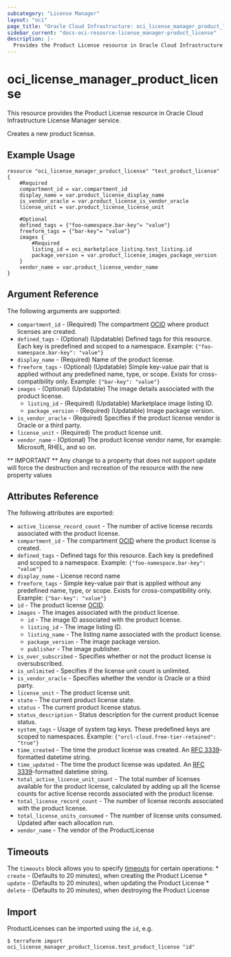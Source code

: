 ```yaml
---
subcategory: "License Manager"
layout: "oci"
page_title: "Oracle Cloud Infrastructure: oci_license_manager_product_license"
sidebar_current: "docs-oci-resource-license_manager-product_license"
description: |-
  Provides the Product License resource in Oracle Cloud Infrastructure License Manager service
---
```


# oci_license_manager_product_license
This resource provides the Product License resource in Oracle Cloud Infrastructure License Manager service.

Creates a new product license.

## Example Usage

```hcl
resource "oci_license_manager_product_license" "test_product_license" {
	#Required
	compartment_id = var.compartment_id
	display_name = var.product_license_display_name
	is_vendor_oracle = var.product_license_is_vendor_oracle
	license_unit = var.product_license_license_unit

	#Optional
	defined_tags = {"foo-namespace.bar-key"= "value"}
	freeform_tags = {"bar-key"= "value"}
	images {
		#Required
		listing_id = oci_marketplace_listing.test_listing.id
		package_version = var.product_license_images_package_version
	}
	vendor_name = var.product_license_vendor_name
}
```

## Argument Reference

The following arguments are supported:

* `compartment_id` - (Required) The compartment [OCID](https://docs.cloud.oracle.com/iaas/Content/General/Concepts/identifiers.htm) where product licenses are created.
* `defined_tags` - (Optional) (Updatable) Defined tags for this resource. Each key is predefined and scoped to a namespace. Example: `{"foo-namespace.bar-key": "value"}` 
* `display_name` - (Required) Name of the product license. 
* `freeform_tags` - (Optional) (Updatable) Simple key-value pair that is applied without any predefined name, type, or scope. Exists for cross-compatibility only. Example: `{"bar-key": "value"}` 
* `images` - (Optional) (Updatable) The image details associated with the product license.
	* `listing_id` - (Required) (Updatable) Marketplace image listing ID.
	* `package_version` - (Required) (Updatable) Image package version.
* `is_vendor_oracle` - (Required) Specifies if the product license vendor is Oracle or a third party.
* `license_unit` - (Required) The product license unit.
* `vendor_name` - (Optional) The product license vendor name, for example: Microsoft, RHEL, and so on. 


** IMPORTANT **
Any change to a property that does not support update will force the destruction and recreation of the resource with the new property values

## Attributes Reference

The following attributes are exported:

* `active_license_record_count` - The number of active license records associated with the product license.
* `compartment_id` - The compartment [OCID](https://docs.cloud.oracle.com/iaas/Content/General/Concepts/identifiers.htm) where the product license is created.
* `defined_tags` - Defined tags for this resource. Each key is predefined and scoped to a namespace. Example: `{"foo-namespace.bar-key": "value"}` 
* `display_name` - License record name 
* `freeform_tags` - Simple key-value pair that is applied without any predefined name, type, or scope. Exists for cross-compatibility only. Example: `{"bar-key": "value"}` 
* `id` - The product license [OCID](https://docs.cloud.oracle.com/iaas/Content/General/Concepts/identifiers.htm).
* `images` - The images associated with the product license.
	* `id` - The image ID associated with the product license.
	* `listing_id` - The image listing ID.
	* `listing_name` - The listing name associated with the product license.
	* `package_version` - The image package version.
	* `publisher` - The image publisher.
* `is_over_subscribed` - Specifies whether or not the product license is oversubscribed.
* `is_unlimited` - Specifies if the license unit count is unlimited.
* `is_vendor_oracle` - Specifies whether the vendor is Oracle or a third party.
* `license_unit` - The product license unit.
* `state` - The current product license state.
* `status` - The current product license status.
* `status_description` - Status description for the current product license status. 
* `system_tags` - Usage of system tag keys. These predefined keys are scoped to namespaces. Example: `{"orcl-cloud.free-tier-retained": "true"}` 
* `time_created` - The time the product license was created. An [RFC 3339](https://tools.ietf.org/html/rfc3339)-formatted datetime string.
* `time_updated` - The time the product license was updated. An [RFC 3339](https://tools.ietf.org/html/rfc3339)-formatted datetime string.
* `total_active_license_unit_count` - The total number of licenses available for the product license, calculated by adding up all the license counts for active license records associated with the product license.
* `total_license_record_count` - The number of license records associated with the product license. 
* `total_license_units_consumed` - The number of license units consumed. Updated after each allocation run. 
* `vendor_name` - The vendor of the ProductLicense 

## Timeouts

The `timeouts` block allows you to specify [timeouts](https://registry.terraform.io/providers/oracle/oci/latest/docs/guides/changing_timeouts) for certain operations:
	* `create` - (Defaults to 20 minutes), when creating the Product License
	* `update` - (Defaults to 20 minutes), when updating the Product License
	* `delete` - (Defaults to 20 minutes), when destroying the Product License


## Import

ProductLicenses can be imported using the `id`, e.g.

```
$ terraform import oci_license_manager_product_license.test_product_license "id"
```

